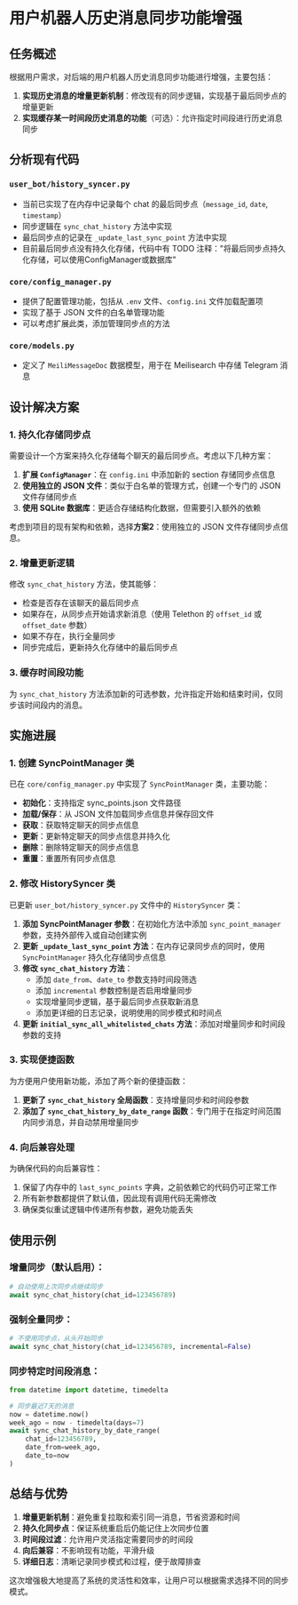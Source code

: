 # 用户机器人历史消息同步功能增强

## 任务概述

根据用户需求，对后端的用户机器人历史消息同步功能进行增强，主要包括：

1. **实现历史消息的增量更新机制**：修改现有的同步逻辑，实现基于最后同步点的增量更新
2. **实现缓存某一时间段历史消息的功能**（可选）：允许指定时间段进行历史消息同步

## 分析现有代码

### `user_bot/history_syncer.py`

- 当前已实现了在内存中记录每个 chat 的最后同步点（`message_id`, `date`, `timestamp`）
- 同步逻辑在 `sync_chat_history` 方法中实现
- 最后同步点的记录在 `_update_last_sync_point` 方法中实现
- 目前最后同步点没有持久化存储，代码中有 TODO 注释："将最后同步点持久化存储，可以使用ConfigManager或数据库"

### `core/config_manager.py`

- 提供了配置管理功能，包括从 `.env` 文件、`config.ini` 文件加载配置项
- 实现了基于 JSON 文件的白名单管理功能
- 可以考虑扩展此类，添加管理同步点的方法

### `core/models.py`

- 定义了 `MeiliMessageDoc` 数据模型，用于在 Meilisearch 中存储 Telegram 消息

## 设计解决方案

### 1. 持久化存储同步点

需要设计一个方案来持久化存储每个聊天的最后同步点。考虑以下几种方案：

1. **扩展 `ConfigManager`**：在 `config.ini` 中添加新的 section 存储同步点信息
2. **使用独立的 JSON 文件**：类似于白名单的管理方式，创建一个专门的 JSON 文件存储同步点
3. **使用 SQLite 数据库**：更适合存储结构化数据，但需要引入额外的依赖

考虑到项目的现有架构和依赖，选择**方案2**：使用独立的 JSON 文件存储同步点信息。

### 2. 增量更新逻辑

修改 `sync_chat_history` 方法，使其能够：
- 检查是否存在该聊天的最后同步点
- 如果存在，从同步点开始请求新消息（使用 Telethon 的 `offset_id` 或 `offset_date` 参数）
- 如果不存在，执行全量同步
- 同步完成后，更新持久化存储中的最后同步点

### 3. 缓存时间段功能

为 `sync_chat_history` 方法添加新的可选参数，允许指定开始和结束时间，仅同步该时间段内的消息。

## 实施进展

### 1. 创建 SyncPointManager 类

已在 `core/config_manager.py` 中实现了 `SyncPointManager` 类，主要功能：

- **初始化**：支持指定 sync_points.json 文件路径
- **加载/保存**：从 JSON 文件加载同步点信息并保存回文件
- **获取**：获取特定聊天的同步点信息
- **更新**：更新特定聊天的同步点信息并持久化
- **删除**：删除特定聊天的同步点信息
- **重置**：重置所有同步点信息

### 2. 修改 HistorySyncer 类

已更新 `user_bot/history_syncer.py` 文件中的 `HistorySyncer` 类：

1. **添加 SyncPointManager 参数**：在初始化方法中添加 `sync_point_manager` 参数，支持外部传入或自动创建实例
2. **更新 `_update_last_sync_point` 方法**：在内存记录同步点的同时，使用 `SyncPointManager` 持久化存储同步点信息
3. **修改 `sync_chat_history` 方法**：
   - 添加 `date_from`、`date_to` 参数支持时间段筛选
   - 添加 `incremental` 参数控制是否启用增量同步
   - 实现增量同步逻辑，基于最后同步点获取新消息
   - 添加更详细的日志记录，说明使用的同步模式和时间点
4. **更新 `initial_sync_all_whitelisted_chats` 方法**：添加对增量同步和时间段参数的支持

### 3. 实现便捷函数

为方便用户使用新功能，添加了两个新的便捷函数：

1. **更新了 `sync_chat_history` 全局函数**：支持增量同步和时间段参数
2. **添加了 `sync_chat_history_by_date_range` 函数**：专门用于在指定时间范围内同步消息，并自动禁用增量同步

### 4. 向后兼容处理

为确保代码的向后兼容性：

1. 保留了内存中的 `last_sync_points` 字典，之前依赖它的代码仍可正常工作
2. 所有新参数都提供了默认值，因此现有调用代码无需修改
3. 确保类似重试逻辑中传递所有参数，避免功能丢失

## 使用示例

### 增量同步（默认启用）：

```python
# 自动使用上次同步点继续同步
await sync_chat_history(chat_id=123456789)
```

### 强制全量同步：

```python
# 不使用同步点，从头开始同步
await sync_chat_history(chat_id=123456789, incremental=False)
```

### 同步特定时间段消息：

```python
from datetime import datetime, timedelta

# 同步最近7天的消息
now = datetime.now()
week_ago = now - timedelta(days=7)
await sync_chat_history_by_date_range(
    chat_id=123456789,
    date_from=week_ago,
    date_to=now
)
```

## 总结与优势

1. **增量更新机制**：避免重复拉取和索引同一消息，节省资源和时间
2. **持久化同步点**：保证系统重启后仍能记住上次同步位置
3. **时间段过滤**：允许用户灵活指定需要同步的时间段
4. **向后兼容**：不影响现有功能，平滑升级
5. **详细日志**：清晰记录同步模式和过程，便于故障排查

这次增强极大地提高了系统的灵活性和效率，让用户可以根据需求选择不同的同步模式。